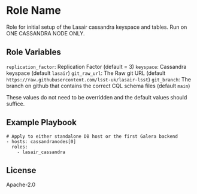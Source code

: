 Role Name
=========

Role for initial setup of the Lasair cassandra keyspace and tables. Run on ONE CASSANDRA NODE ONLY.

Role Variables
--------------

`replication_factor`: Replication Factor (default = 3)
`keyspace`: Cassandra keyspace (default `lasair`)
`git_raw_url`: The Raw git URL (default `https://raw.githubusercontent.com/lsst-uk/lasair-lsst`)
`git_branch`: The branch on github that contains the correct CQL schema files (default `main`)


These values do not need to be overridden and the default values should suffice.

Example Playbook
----------------

    # Apply to either standalone DB host or the first Galera backend
    - hosts: cassandranodes[0]
      roles:
        - lasair_cassandra


License
-------

Apache-2.0


